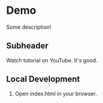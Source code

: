# Demo

Some description!

## Subheader

Watch tutorial on YouTube. It's good.

## Local Development

1. Open index.html in your browser.